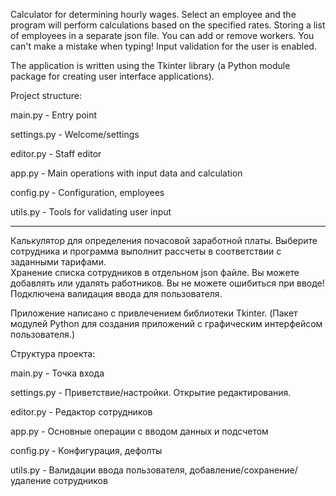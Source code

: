 Calculator for determining hourly wages. 
Select an employee and the program will perform calculations based on the specified rates. 
Storing a list of employees in a separate json file. You can add or remove workers.
You can't make a mistake when typing! Input validation for the user is enabled.

The application is written using the Tkinter library 
(a Python module package for creating user interface applications).

Project structure:

main.py - Entry point

settings.py - Welcome/settings

editor.py - Staff editor

app.py - Main operations with input data and calculation

config.py - Configuration, employees

utils.py - Tools for validating user input

_____________________________________________________________

Калькулятор для определения почасовой заработной платы.
Выберите сотрудника и программа выполнит рассчеты в соответствии с заданными тарифами.  
Хранение списка сотрудников в отдельном json файле. Вы можете добавлять или удалять работников.
Вы не можете ошибиться при вводе! Подключена валидация ввода для пользователя.

Приложение написано с привлечением библиотеки Tkinter.
(Пакет модулей Python для создания приложений с графическим интерфейсом пользователя.)

Структура проекта:

main.py - Точка входа

settings.py - Приветствие/настройки. Открытие редактирования.

editor.py - Редактор сотрудников

app.py - Основные операции с вводом данных и подсчетом

config.py - Конфигурация, дефолты

utils.py - Валидации ввода пользователя, добавление/сохранение/удаление сотрудников



